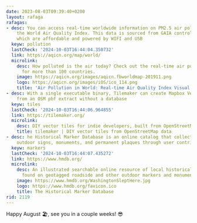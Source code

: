 ```yaml
---
date: 2023-08-03T09:39:40+0200
layout: rafaga
rafagas:
- desc: You can access real-time worldwide information on PM2.5 air pollution through
    the World Air Quality Index. This data is sourced from GAIA control stations,
    which are affordable and powered by WIFI and USB
  keyw: pollution
  lastCheck: '2024-10-03T16:44:04.350732'
  link: https://aqicn.org/map/world/
  microlink:
    desc: How polluted is the air today? Check out the real-time air pollution map,
      for more than 100 countries.
    image: https://aqicn.org/images/aqicn.fbworldmap-201911.png
    logo: https://aqicn.org/images/iOS/ico_114.png
    title: 'Air Pollution in World: Real-time Air Quality Index Visual Map'
- desc: With a single executable binary, Tilemaker can create Mapbox Vector Tiles
    from an OSM pbf extract without a database
  keyw: tiles
  lastCheck: '2024-10-03T16:44:06.964855'
  link: https://tilemaker.org/
  microlink:
    desc: DIY vector tiles for indie developers, built from OpenStreetMap data
    title: tilemaker | DIY vector tiles from OpenStreetMap data
- desc: he Historical Marker Database is an online catalog that collects images of
    outdoor signs, monuments, and permanent plaques through user contributions
  keyw: markers
  lastCheck: '2024-10-03T16:44:07.435272'
  link: https://www.hmdb.org/
  microlink:
    desc: An illustrated searchable online resource of local historical information
      found on geotagged roadside and other outdoor markers and monuments.
    image: https://www.hmdb.org/WashingtonSleptHere.jpg
    logo: https://www.hmdb.org/favicon.ico
    title: The Historical Marker Database
rid: 2119
---
```


Happy August 🏖, see you in a couple weeks! 😎